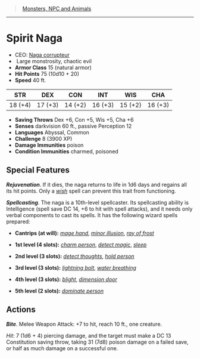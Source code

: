 ﻿---
!MonsterVO
Type: monstrosity
Size: Large
Alignment: chaotic evil
ArmorClass: 15 (natural armor)
HitPoints: 75 (10d10 + 20)
Speed: 40 ft.
Strength: 18 (+4)
Dexterity: 17 (+3)
Constitution: 14 (+2)
Intelligence: 16 (+3)
Wisdom: 15 (+2)
Charisma: 16 (+3)
SavingThrows: Dex +6, Con +5, Wis +5, Cha +6
DamageImmunities: poison
ConditionImmunities: charmed, poisoned
Senses: darkvision 60 ft., passive Perception 12
Languages: Abyssal, Common
Challenge: 8 (3900 XP)
Id: monsters_vo.md#spirit-naga
ParentLink: monsters_vo.md#monsters-npc-and-animals
Name: Spirit Naga
ParentName: Monsters, NPC and Animals
NameLevel: 1
AltName: '[Naga corrupteur](hd_monsters_naga_corrupteur.md)'
---
> [Monsters, NPC and Animals](srd_monsters.md)

---

# Spirit Naga

- CEO: [Naga corrupteur](hd_monsters_naga_corrupteur.md)
-  Large monstrosity, chaotic evil
- **Armor Class** 15 (natural armor)
- **Hit Points** 75 (10d10 + 20)
- **Speed** 40 ft.

|STR|DEX|CON|INT|WIS|CHA|
|---|---|---|---|---|---|
|18 (+4)|17 (+3)|14 (+2)|16 (+3)|15 (+2)|16 (+3)|

- **Saving Throws** Dex +6, Con +5, Wis +5, Cha +6
- **Senses** darkvision 60 ft., passive Perception 12
- **Languages** Abyssal, Common
- **Challenge** 8 (3900 XP)
- **Damage Immunities** poison
- **Condition Immunities** charmed, poisoned

## Special Features

**_Rejuvenation_**. If it dies, the naga returns to life in 1d6 days and regains all its hit points. Only a _[wish](srd_spells_wish.md)_ spell can prevent this trait from functioning.

**_Spellcasting_**. The naga is a 10th-level spellcaster. Its spellcasting ability is Intelligence (spell save DC 14, +6 to hit with spell attacks), and it needs only verbal components to cast its spells. It has the following wizard spells prepared:

* **Cantrips (at will):** _[mage hand](srd_spells_mage_hand.md)_, _[minor illusion](srd_spells_minor_illusion.md)_, _[ray of frost](srd_spells_ray_of_frost.md)_

* **1st level (4 slots):** _[charm person](srd_spells_charm_person.md)_, _[detect magic](srd_spells_detect_magic.md)_, _[sleep](srd_spells_sleep.md)_

* **2nd level (3 slots):** _[detect thoughts](srd_spells_detect_thoughts.md)_, _[hold person](srd_spells_hold_person.md)_

* **3rd level (3 slots):** _[lightning bolt](srd_spells_lightning_bolt.md)_, _[water breathing](srd_spells_water_breathing.md)_

* **4th level (3 slots):** _[blight](srd_spells_blight.md)_, _[dimension door](srd_spells_dimension_door.md)_

* **5th level (2 slots):** _[dominate person](srd_spells_dominate_person.md)_

## Actions

**_Bite_**. Melee Weapon Attack: +7 to hit, reach 10 ft., one creature.

_Hit_: 7 (1d6 + 4) piercing damage, and the target must make a DC 13 Constitution saving throw, taking 31 (7d8) poison damage on a failed save, or half as much damage on a successful one.

